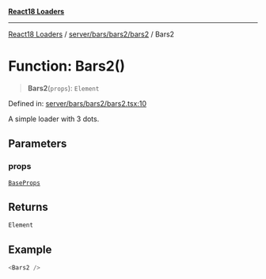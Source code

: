 [**React18 Loaders**](../../../../../README.md)

***

[React18 Loaders](../../../../../modules.md) / [server/bars/bars2/bars2](../README.md) / Bars2

# Function: Bars2()

> **Bars2**(`props`): `Element`

Defined in: [server/bars/bars2/bars2.tsx:10](https://github.com/react18-tools/turborepo-template/blob/6992f1fb268f2be86edb6d8b62449869be6275d6/lib/src/server/bars/bars2/bars2.tsx#L10)

A simple loader with 3 dots.

## Parameters

### props

[`BaseProps`](../../../../common/base/base/interfaces/BaseProps.md)

## Returns

`Element`

## Example

```ts
<Bars2 />
```
